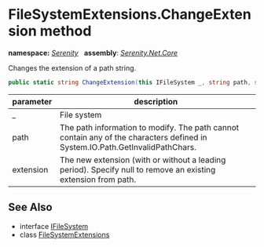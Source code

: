 # FileSystemExtensions.ChangeExtension method
**namespace:** *[Serenity](../../README.md#serenity-namespace)*   **assembly**: *[Serenity.Net.Core](../../README.md)*

Changes the extension of a path string.

```csharp
public static string ChangeExtension(this IFileSystem _, string path, string extension)
```

| parameter | description |
| --- | --- |
| _ | File system |
| path | The path information to modify. The path cannot contain any of the characters defined in System.IO.Path.GetInvalidPathChars. |
| extension | The new extension (with or without a leading period). Specify null to remove an existing extension from path. |

## See Also

* interface [IFileSystem](../IFileSystem.md)
* class [FileSystemExtensions](../FileSystemExtensions.md)